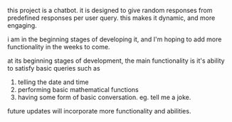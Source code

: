this project is a chatbot. it is designed to give random responses from predefined responses per user query. this makes it dynamic, and more engaging.

i am in the beginning stages of developing it, and I'm hoping to add more functionality in the weeks to come.

at its beginning stages of development, the main functionality is it's ability to satisfy basic queries such as 
1. telling the date and time
2. performing basic mathematical functions
3. having some form of basic conversation. eg. tell me a joke.


future updates will incorporate more functionality and abilities.